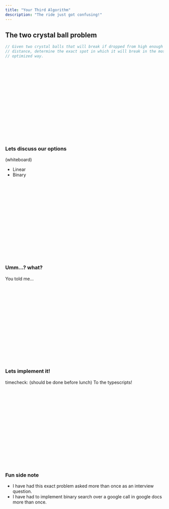 ```yaml
---
title: "Your Third Algorithm"
description: "The ride just got confusing!"
---
```


## The two crystal ball problem
```typescript
// Given two crystal balls that will break if dropped from high enough
// distance, determine the exact spot in which it will break in the most
// optimized way.
```

<br/>
<br/>
<br/>
<br/>
<br/>
<br/>
<br/>
<br/>
<br/>
<br/>
<br/>
<br/>
<br/>
<br/>

### Lets discuss our options
(whiteboard)
* Linear
* Binary

<br/>
<br/>
<br/>
<br/>
<br/>
<br/>
<br/>
<br/>
<br/>
<br/>
<br/>
<br/>
<br/>
<br/>

### Umm...? what?
You told me...

<br/>
<br/>
<br/>
<br/>
<br/>
<br/>
<br/>
<br/>
<br/>
<br/>
<br/>
<br/>
<br/>
<br/>


### Lets implement it!
timecheck: (should be done before lunch)
To the typescripts!

<br/>
<br/>
<br/>
<br/>
<br/>
<br/>
<br/>
<br/>
<br/>
<br/>
<br/>
<br/>
<br/>
<br/>

### Fun side note
* I have had this exact problem asked more than once as an interview question.
* I have had to implement binary search over a google call in google docs more
  than once.

<br/>
<br/>
<br/>
<br/>
<br/>
<br/>
<br/>
<br/>
<br/>
<br/>
<br/>
<br/>
<br/>
<br/>

